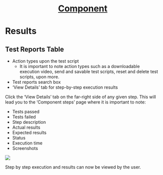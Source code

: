 <h1 style="text-align: center; text-decoration:underline; font-weight: bold;">Component</h1>

# Results
## Test Reports Table<!-- {docsify-ignore} --> 
- Action types upon the test script
  - It is important to note action types such as a downloadable execution video, send and savable test scripts, reset and delete test scripts, upon more. 
- Test reports search box
- ‘View Details’ tab for step-by-step execution results

Click the ‘View Details’ tab on the far-right side of any given step. This will lead you to the ‘Component steps’ page where it is important to note:

- Tests passed 
- Tests failed
- Step description
- Actual results
- Expected results
- Status 
- Execution time
- Screenshots 

![](../../../_media/_componentImgs/Aspose.Words.2f572e7c-e1bc-424a-bb14-b916aa36d020.044.png)

Step by step execution and results can now be viewed by the user.